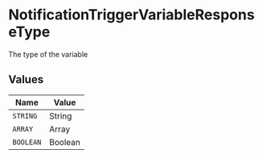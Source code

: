 # NotificationTriggerVariableResponseType

The type of the variable


## Values

| Name      | Value     |
| --------- | --------- |
| `STRING`  | String    |
| `ARRAY`   | Array     |
| `BOOLEAN` | Boolean   |